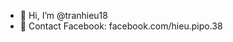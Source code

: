 - 👋 Hi, I’m @tranhieu18
- 👀 Contact Facebook: facebook.com/hieu.pipo.38
<!---
tranhieu18/tranhieu18 is a ✨ special ✨ repository because its `README.md` (this file) appears on your GitHub profile.
You can click the Preview link to take a look at your changes.
--->
